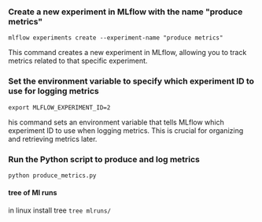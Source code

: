 ### Create a new experiment in MLflow with the name "produce metrics"
```mlflow experiments create --experiment-name "produce metrics"```

This command creates a new experiment in MLflow, allowing you to track metrics related to that specific experiment.

### Set the environment variable to specify which experiment ID to use for logging metrics
```export MLFLOW_EXPERIMENT_ID=2```

his command sets an environment variable that tells MLflow which experiment ID to use when logging metrics. This is crucial for organizing and retrieving metrics later.


### Run the Python script to produce and log metrics
```python produce_metrics.py```

#### tree of Ml runs

in linux install tree 
```tree mlruns/```
